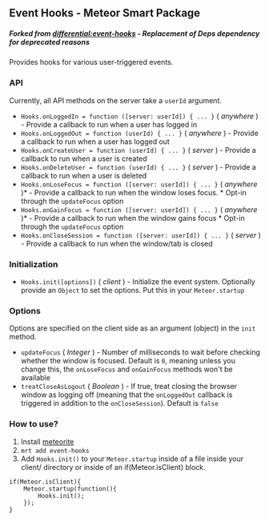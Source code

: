## Event Hooks - Meteor Smart Package
##### Forked from [differential:event-hooks](https://atmospherejs.com/differential/event-hooks) - Replacement of Deps dependency for deprecated reasons
Provides hooks for various user-triggered events.

### API

Currently, all API methods on the server take a `userId` argument.

 * `Hooks.onLoggedIn = function ([server: userId]) { ... }` ( _anywhere_ ) - Provide a callback to run when a user has logged in
 * `Hooks.onLoggedOut = function (userId) { ... }` ( _anywhere_ ) - Provide a callback to run when a user has logged out
 * `Hooks.onCreateUser = function (userId) { ... }` ( _server_ ) - Provide a callback to run when a user is created
 * `Hooks.onDeleteUser = function (userId) { ... }` ( _server_ ) - Provide a callback to run when a user is deleted
 * `Hooks.onLoseFocus = function ([server: userId]) { ... }` ( _anywhere_ )* - Provide a callback to run when the window loses focus. * Opt-in through the `updateFocus` option
 * `Hooks.onGainFocus = function ([server: userId]) { ... }` ( _anywhere_ )* - Provide a callback to run when the window gains focus * Opt-in through the `updateFocus` option
 * `Hooks.onCloseSession = function ([server: userId]) { ... }` ( _server_ ) - Provide a callback to run when the window/tab is closed

### Initialization

 * `Hooks.init([options])` ( _client_ ) - Initialize the event system. Optionally provide an `Object` to set the options. Put this in your `Meteor.startup`

### Options

Options are specified on the client side as an argument (object) in the `init` method.

 * `updateFocus` ( _Integer_ ) - Number of milliseconds to wait before checking whether the window is focused. Default is `0`, meaning unless you change this, the `onLoseFocus` and `onGainFocus` methods won't be available
 * `treatCloseAsLogout` ( _Boolean_ ) - If true, treat closing the browser window as logging off (meaning that the `onLoggedOut` callback is triggered in addition to the `onCloseSession`). Default is `false`

### How to use?

1. Install [meteorite](https://github.com/oortcloud/meteorite)
2. `mrt add event-hooks`
3. Add `Hooks.init()` to your `Meteor.startup` inside of a file inside your client/ directory or inside of an if(Meteor.isClient) block.

```
if(Meteor.isClient){
    Meteor.startup(function(){
        Hooks.init();
    });
}
```
